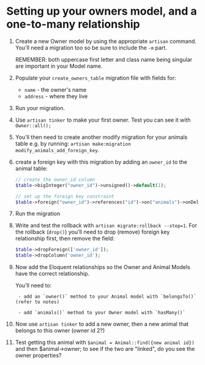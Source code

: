 # Setting up your owners model, and a one-to-many relationship

1. Create a new Owner model by using the appropriate `artisan` command. You'll need a migration too so be sure to include the `-m` part.

    REMEMBER: both uppercase first letter and class name being singular are important in your Model name.

1. Populate your `create_owners_table` migration file with fields for:
    - `name` - the owner's name
    - `address` - where they live

1. Run your migration.

1. Use `artisan tinker` to make your first owner. Test you can see it with `Owner::all();`

1. You'll then need to create another modify migration for your animals table e.g. by running:
    `artisan make:migration modify_animals_add_foreign_key`.

1. create a foreign key with this migration by adding an `owner_id` to the animal table:
    ```php
    // create the owner_id column
    $table->bigInteger("owner_id")->unsigned()->default(1);

    // set up the foreign key constraint
    $table->foreign("owner_id")->references("id")->on("animals")->onDelete("cascade");
    ```

1. Run the migration

1. Write and test the rollback with `artisan migrate:rollback --step=1`. For the rollback (`drop()`) you'll need to drop (remove) foreign key relationship first, then remove the field:
    ```php
    $table->dropForeign(['owner_id']);
    $table->dropColumn('owner_id');
    ```

1. Now add the Eloquent relationships so the Owner and Animal Models have the correct relationship.

    You'll need to:
    
        - add an `owner()` method to your Animal model with `belongsTo()` (refer to notes)

        - add `animals()` method to your Owner model with `hasMany()`

1. Now use `artisan tinker` to add a new owner, then a new animal that belongs to this owner (owner id 2?)

1. Test getting this animal with `$animal = Animal::find({new animal id})` and then $animal->owner; to see if the two are "linked", do you see the owner properties?